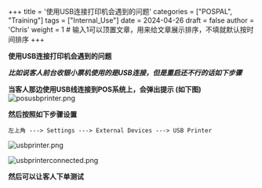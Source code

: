 +++
title = '使用USB连接打印机会遇到的问题'
categories = ["POSPAL", "Training"]
tags = ["Internal_Use"]
date = 2024-04-26
draft = false
author = 'Chris'
weight = 1 # 输入1可以顶置文章，用来给文章展示排序，不填就默认按时间排序
+++

**使用USB连接打印机会遇到的问题**

***比如说客人前台收银小票机使用的是USB连接，但是重启还不行的话如下步骤***

**当客人那边使用USB线连接到POS系统上，会弹出提示 (如下图)**
![posusbprinter.png](/img/posusbprinter.png)

**然后按照如下步骤设置**
```dos
左上角 ---> Settings ---> External Devices ---> USB Printer
```
![usbprinter.png](/img/usbprinter.png)

![usbprinterconnected.png](/img/usbprinterconnected.png)

**然后可以让客人下单测试**

